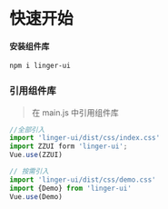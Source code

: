 # 快速开始

#### 安装组件库

```bash
npm i linger-ui
```

### 引用组件库
>在 main.js 中引用组件库

```javascript 
//全部引入
import 'linger-ui/dist/css/index.css'
import ZZUI form 'linger-ui';
Vue.use(ZZUI)

// 按需引入
import 'linger-ui/dist/css/demo.css'
import {Demo} from 'linger-ui'
Vue.use(Demo)
```

